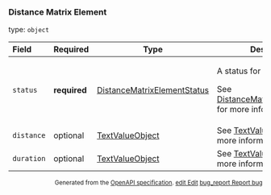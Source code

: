 <!--- This is a generated file, do not edit! -->
<!--- [START maps_http_schema_distancematrixelement] -->
<h3 class="schema-object" id="DistanceMatrixElement">Distance Matrix Element</h3>

type: `object`

| Field      | Required     | Type                                                                                      | Description                                                                                                                                                                     |
| :--------- | ------------ | ----------------------------------------------------------------------------------------- | ------------------------------------------------------------------------------------------------------------------------------------------------------------------------------- |
| `status`   | **required** | [DistanceMatrixElementStatus](#DistanceMatrixElementStatus "DistanceMatrixElementStatus") | <div class="ref-property-description"><p>A status for the element.</p><p>See <a href="#DistanceMatrixElementStatus">DistanceMatrixElementStatus</a> for more information.</div> |
| `distance` | optional     | [TextValueObject](#TextValueObject "TextValueObject")                                     | See [TextValueObject](#TextValueObject "TextValueObject") for more information.                                                                                                 |
| `duration` | optional     | [TextValueObject](#TextValueObject "TextValueObject")                                     | See [TextValueObject](#TextValueObject "TextValueObject") for more information.                                                                                                 |

<p style="text-align: right; font-size: smaller;">Generated from the <a class="gc-analytics-event" data-category="GMP" data-label="openapi-github" href="https://github.com/googlemaps/openapi-specification" title="Google Maps Platform OpenAPI Specification" class="external">OpenAPI specification</a>.
 <a class="gc-analytics-event" data-category="GMP" data-label="openapi-github" href="https://github.com/googlemaps/openapi-specification/blob/main/specification/schema" title="Edit on GitHub"><span class="material-icons">edit</span> Edit</a>
 <a class="gc-analytics-event" data-category="GMP" data-label="openapi-github" href="https://github.com/googlemaps/openapi-specification/issues/new?assignees=&labels=type%3A+bug%2C+triage+me&template=bug_report.md&title=[schema] Bug - DistanceMatrixElement" title="File bug for schema on GitHub"><span class="material-icons">bug_report</span> Report bug</a>
</p>

<!--- [END maps_http_schema_distancematrixelement] -->
